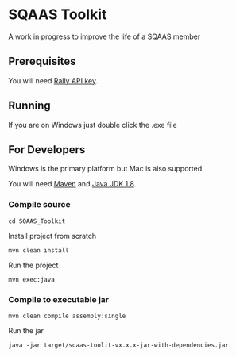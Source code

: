 # SQAAS Toolkit

A work in progress to improve the life of a SQAAS member

## Prerequisites

You will need [Rally API key](https://rally1.rallydev.com/login). 

## Running

If you are on Windows just double click the .exe file

## For Developers

Windows is the primary platform but Mac is also supported.

You will need [Maven](https://maven.apache.org/install.html) and [Java JDK 1.8](http://www.oracle.com/technetwork/java/javase/downloads/jdk8-downloads-2133151.html).

### Compile source

```
cd SQAAS_Toolkit
```

Install project from scratch

```
mvn clean install
```

Run the project

```
mvn exec:java
```

### Compile to executable jar

```
mvn clean compile assembly:single
```

Run the jar

```
java -jar target/sqaas-toolit-vx.x.x-jar-with-dependencies.jar
```

